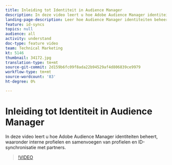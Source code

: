 ```yaml
---
title: Inleiding tot Identiteit in Audience Manager
description: In deze video leert u hoe Adobe Audience Manager identiteiten beheert, waaronder interne profielen en samenvoegen van profielen en ID-synchronisatie met partners.
landing-page-description: Leer hoe Audience Manager identiteiten beheert, inclusief interne profielen en samenvoegen van profielen en id-synchronisatie met partners.
feature: id-syncs
topics: null
audience: all
activity: understand
doc-type: feature video
team: Technical Marketing
kt: 5146
thumbnail: 34172.jpg
translation-type: tm+mt
source-git-commit: 2d159b6fc09f8ada22b94529af4d806839ce9979
workflow-type: tm+mt
source-wordcount: '83'
ht-degree: 0%

---
```



# Inleiding tot Identiteit in Audience Manager

In deze video leert u hoe Adobe Audience Manager identiteiten beheert, waaronder interne profielen en samenvoegen van profielen en ID-synchronisatie met partners.

>[!VIDEO](https://video.tv.adobe.com/v/34172/?quality=12)
